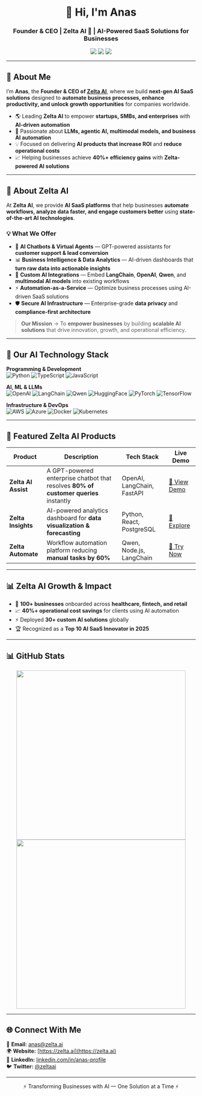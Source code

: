 <h1 align="center">👋 Hi, I'm Anas</h1>
<h3 align="center">Founder & CEO | Zelta AI 🚀 | AI-Powered SaaS Solutions for Businesses</h3>

<p align="center">
  <a href="https://zelta.ai"><img src="https://img.shields.io/badge/🌐 Visit_Zelta_AI-2b9348?style=for-the-badge&logo=google-chrome&logoColor=white"></a>
  <a href="https://linkedin.com/in/anas-profile"><img src="https://img.shields.io/badge/LinkedIn-Connect-blue?style=for-the-badge&logo=linkedin"></a>
  <a href="mailto:anas@zelta.ai"><img src="https://img.shields.io/badge/Email-Contact%20Me-d14836?style=for-the-badge&logo=gmail&logoColor=white"></a>
</p>

---

## 🚀 About Me  
I’m **Anas**, the **Founder & CEO of [Zelta AI](https://zelta.ai)**, where we build **next-gen AI SaaS solutions** designed to **automate business processes, enhance productivity, and unlock growth opportunities** for companies worldwide.

- 🌎 Leading **Zelta AI** to empower **startups, SMBs, and enterprises** with **AI-driven automation**  
- 🧠 Passionate about **LLMs, agentic AI, multimodal models, and business AI automation**  
- 💡 Focused on delivering **AI products that increase ROI** and **reduce operational costs**  
- 📈 Helping businesses achieve **40%+ efficiency gains** with **Zelta-powered AI solutions**  

---

## 🏢 About Zelta AI  

At **Zelta AI**, we provide **AI SaaS platforms** that help businesses **automate workflows, analyze data faster, and engage customers better** using **state-of-the-art AI technologies**.

### **💡 What We Offer**
- 🤖 **AI Chatbots & Virtual Agents** — GPT-powered assistants for **customer support & lead conversion**  
- 📊 **Business Intelligence & Data Analytics** — AI-driven dashboards that **turn raw data into actionable insights**  
- 🧩 **Custom AI Integrations** — Embed **LangChain**, **OpenAI**, **Qwen**, and **multimodal AI models** into existing workflows  
- ⚡ **Automation-as-a-Service** — Optimize business processes using AI-driven SaaS solutions  
- 🛡 **Secure AI Infrastructure** — Enterprise-grade **data privacy** and **compliance-first architecture**  

> **Our Mission** → To **empower businesses** by building **scalable AI solutions** that drive innovation, growth, and operational efficiency.

---

## 🧠 Our AI Technology Stack  

**Programming & Development**  
![Python](https://img.shields.io/badge/Python-3776AB?style=for-the-badge&logo=python&logoColor=white)
![TypeScript](https://img.shields.io/badge/TypeScript-3178C6?style=for-the-badge&logo=typescript&logoColor=white)
![JavaScript](https://img.shields.io/badge/JavaScript-F7DF1E?style=for-the-badge&logo=javascript&logoColor=black)

**AI, ML & LLMs**  
![OpenAI](https://img.shields.io/badge/OpenAI-412991?style=for-the-badge&logo=openai&logoColor=white)
![LangChain](https://img.shields.io/badge/LangChain-000000?style=for-the-badge)
![Qwen](https://img.shields.io/badge/Qwen-FF005C?style=for-the-badge)
![HuggingFace](https://img.shields.io/badge/HuggingFace-ffcc00?style=for-the-badge&logo=huggingface&logoColor=black)
![PyTorch](https://img.shields.io/badge/PyTorch-EE4C2C?style=for-the-badge&logo=pytorch&logoColor=white)
![TensorFlow](https://img.shields.io/badge/TensorFlow-FF6F00?style=for-the-badge&logo=tensorflow&logoColor=white)

**Infrastructure & DevOps**  
![AWS](https://img.shields.io/badge/AWS-232F3E?style=for-the-badge&logo=amazon-aws&logoColor=white)
![Azure](https://img.shields.io/badge/Azure-0078D7?style=for-the-badge&logo=microsoft-azure&logoColor=white)
![Docker](https://img.shields.io/badge/Docker-2496ED?style=for-the-badge&logo=docker&logoColor=white)
![Kubernetes](https://img.shields.io/badge/Kubernetes-326CE5?style=for-the-badge&logo=kubernetes&logoColor=white)

---

## 📌 Featured Zelta AI Products  

| Product | Description | Tech Stack | Live Demo |
|--------|------------|------------|-----------|
| **Zelta AI Assist** | A GPT-powered enterprise chatbot that resolves **80% of customer queries** instantly | OpenAI, LangChain, FastAPI | [🔗 View Demo](https://zelta.ai/demo) |
| **Zelta Insights** | AI-powered analytics dashboard for **data visualization & forecasting** | Python, React, PostgreSQL | [🔗 Explore](https://zelta.ai/insights) |
| **Zelta Automate** | Workflow automation platform reducing **manual tasks by 60%** | Qwen, Node.js, LangChain | [🔗 Try Now](https://zelta.ai/automate) |

---

## 📊 Zelta AI Growth & Impact  

- 🚀 **100+ businesses** onboarded across **healthcare, fintech, and retail**  
- 📈 **40%+ operational cost savings** for clients using AI automation  
- ⚡ Deployed **30+ custom AI solutions** globally  
- 🏆 Recognized as a **Top 10 AI SaaS Innovator in 2025**

---

## 📊 GitHub Stats  

<p align="center">
  <img src="https://github-readme-stats.vercel.app/api?username=anas-zelta&show_icons=true&theme=radical" width="450" />
  <img src="https://github-readme-streak-stats.herokuapp.com/?user=anas-zelta&theme=radical" width="450" />
</p>

---

## 🌐 Connect With Me  

💌 **Email:** [anas@zelta.ai](mailto:anas@zelta.ai)  
🌍 **Website:** [https://zelta.ai](https://zelta.ai)  
💼 **LinkedIn:** [linkedin.com/in/anas-profile](https://linkedin.com/in/anas-profile)  
🐦 **Twitter:** [@zeltaai](https://twitter.com/zeltaai)

---

<p align="center">⚡ Transforming Businesses with AI — One Solution at a Time ⚡</p>
